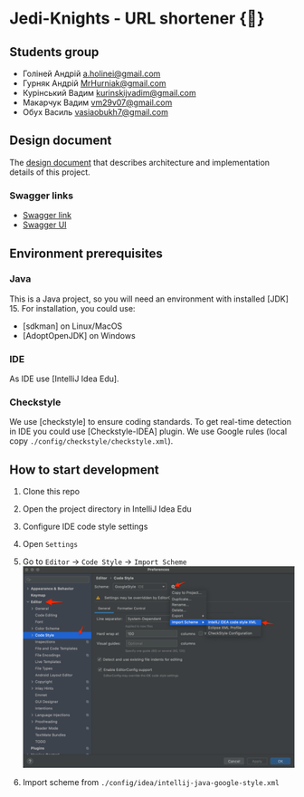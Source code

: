 # Jedi-Knights - URL shortener {🧪}

## Students group

- Голіней Андрій a.holinei@gmail.com
- Гурняк Андрій MrHurniak@gmail.com
- Курінський Вадим kurinskijvadim@gmail.com
- Макарчук Вадим vm29v07@gmail.com
- Обух Василь vasiaobukh7@gmail.com

## Design document

The [design document](https://docs.google.com/document/d/1ZcmFHWav7F9b_4gvjhD-IwysB07OhW4KYkA5R5uDIZo/edit) that
describes architecture and implementation details of this project.

### Swagger links

* [Swagger link](http://localhost:8080/swagger/shorten-url-service.yml)
* [Swagger UI](http://localhost:8080/swagger-ui/index.html)

## Environment prerequisites

### Java
This is a Java project, so you will need an environment with installed [JDK] 15. For installation,
you could use:
- [sdkman] on Linux/MacOS
- [AdoptOpenJDK] on Windows

### IDE
As IDE use [IntelliJ Idea Edu].

### Checkstyle
We use [checkstyle] to ensure coding standards. To get real-time detection in IDE you could use [Checkstyle-IDEA]
plugin. We use Google rules (local copy `./config/checkstyle/checkstyle.xml`).

## How to start development

1. Clone this repo
2. Open the project directory in IntelliJ Idea Edu
3. Configure IDE code style settings

1. Open `Settings`
2. Go to `Editor` -> `Code Style` -> `Import Scheme`
   ![Settings screenshot](./media/code-style-import.png)
3. Import scheme from `./config/idea/intellij-java-google-style.xml`

